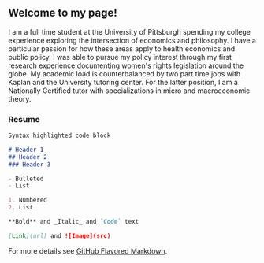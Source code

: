 ## Welcome to my page!

I am a full time student at the University of Pittsburgh spending my college experience exploring the intersection of economics and philosophy. I have a particular passion for how these areas apply to health economics and public policy. I was able to pursue my policy interest through my first research experience documenting women's rights legislation around the globe. 
My academic load is counterbalanced by two part time jobs with Kaplan and the University tutoring center. For the latter position, I am a Nationally Certified tutor with specializations in micro and macroeconomic theory. 

### Resume

```markdown
Syntax highlighted code block

# Header 1
## Header 2
### Header 3

- Bulleted
- List

1. Numbered
2. List

**Bold** and _Italic_ and `Code` text

[Link](url) and ![Image](src)
```

For more details see [GitHub Flavored Markdown](https://guides.github.com/features/mastering-markdown/).
